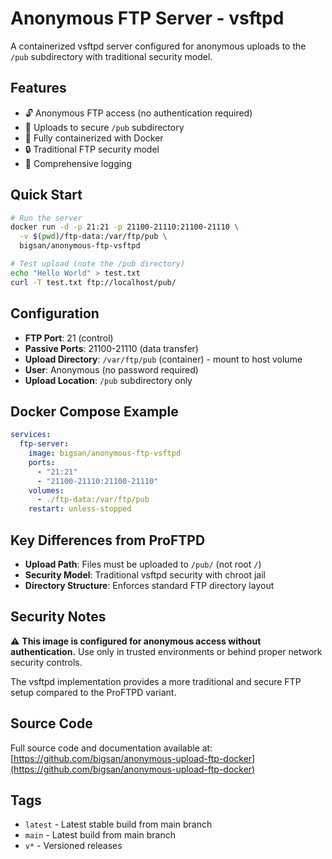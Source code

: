 # Anonymous FTP Server - vsftpd

A containerized vsftpd server configured for anonymous uploads to the `/pub` subdirectory with traditional security model.

## Features

- 🔓 Anonymous FTP access (no authentication required)
- 📁 Uploads to secure `/pub` subdirectory
- 🐳 Fully containerized with Docker
- 🔒 Traditional FTP security model
- 📝 Comprehensive logging

## Quick Start

```bash
# Run the server
docker run -d -p 21:21 -p 21100-21110:21100-21110 \
  -v $(pwd)/ftp-data:/var/ftp/pub \
  bigsan/anonymous-ftp-vsftpd

# Test upload (note the /pub directory)
echo "Hello World" > test.txt
curl -T test.txt ftp://localhost/pub/
```

## Configuration

- **FTP Port**: 21 (control)
- **Passive Ports**: 21100-21110 (data transfer)
- **Upload Directory**: `/var/ftp/pub` (container) - mount to host volume
- **User**: Anonymous (no password required)
- **Upload Location**: `/pub` subdirectory only

## Docker Compose Example

```yaml
services:
  ftp-server:
    image: bigsan/anonymous-ftp-vsftpd
    ports:
      - "21:21"
      - "21100-21110:21100-21110"
    volumes:
      - ./ftp-data:/var/ftp/pub
    restart: unless-stopped
```

## Key Differences from ProFTPD

- **Upload Path**: Files must be uploaded to `/pub/` (not root `/`)
- **Security Model**: Traditional vsftpd security with chroot jail
- **Directory Structure**: Enforces standard FTP directory layout

## Security Notes

⚠️ **This image is configured for anonymous access without authentication.** 
Use only in trusted environments or behind proper network security controls.

The vsftpd implementation provides a more traditional and secure FTP setup compared to the ProFTPD variant.

## Source Code

Full source code and documentation available at: 
[https://github.com/bigsan/anonymous-upload-ftp-docker](https://github.com/bigsan/anonymous-upload-ftp-docker)

## Tags

- `latest` - Latest stable build from main branch
- `main` - Latest build from main branch
- `v*` - Versioned releases